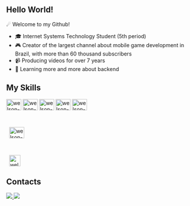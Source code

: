 ## Hello World!
☄ Welcome to my Github!


- 🎓 Internet Systems Technology Student (5th period)
- 🎮 Creator of the largest channel about mobile game development in Brazil, with more than 60 thousand subscribers
- 📹 Producing videos for over 7 years
- 🧠 Learning more and more about backend


## My Skills


<div style="display: inline_block">  
  <!--Javascript-->
  <img align="center" alt="welson-JS" height="30" width="40" src="https://cdn.jsdelivr.net/gh/devicons/devicon/icons/javascript/javascript-original.svg" />


  <!--React
  <img align="center" alt="welson-React" height="30" width="40" src="https://cdn.jsdelivr.net/gh/devicons/devicon/icons/react/react-original.svg" />-->
  
  <!--HTML
  <img align="center" alt="welson-HTML" height="30" width="40" src="https://cdn.jsdelivr.net/gh/devicons/devicon/icons/html5/html5-original.svg">-->
  
  <!--CSS
  <img align="center" alt="welson-CSS" height="30" width="40" src="https://cdn.jsdelivr.net/gh/devicons/devicon/icons/css3/css3-original.svg">-->
  
  <!--NodeJS-->
  <img align="center" alt="welson-Node" height="30" width="40" src="https://cdn.jsdelivr.net/gh/devicons/devicon/icons/nodejs/nodejs-original.svg" />
  
  <!--Python-->
  <img align="center" alt="welson-Python" height="30" width="40" src="https://cdn.jsdelivr.net/gh/devicons/devicon/icons/python/python-original.svg">
  
  <!--PostgreSQL-->
  <img align="center" alt="welson-Postgres" height="30" width="40" src="https://cdn.jsdelivr.net/gh/devicons/devicon/icons/postgresql/postgresql-original.svg">


  <!--Linux-->
  <img align="center" alt="welson-Linux" height="30" width="40" src="https://cdn.jsdelivr.net/gh/devicons/devicon/icons/linux/linux-original.svg">


    <!--Godot-->

  <img align="center" alt="welson-Godot" height="30" width="40" src="https://cdn.jsdelivr.net/gh/devicons/devicon/icons/godot/godot-original.svg">



  <!--Play Store-->

  <img align="center" alt="welson-PlayStore" height="30" width="30" src="https://cdn.jsdelivr.net/gh/simple-icons/simple-icons/icons/googleplay.svg">

</div>


## Contacts
<div> 
  <a href = "mailto:dev.zeecontatosofc@gmail.com">
    <img src="https://img.shields.io/badge/-Gmail-%23333?style=for-the-badge&logo=gmail&logoColor=white" target="_blank">
  </a>
  
  <a href="https://www.linkedin.com/in/welson-rosendo-rodrigues-aa7029303?" target="_blank">
    <img src="https://img.shields.io/badge/-LinkedIn-%230077B5?style=for-the-badge&logo=linkedin&logoColor=white" target="_blank">
  </a> 
</div>

